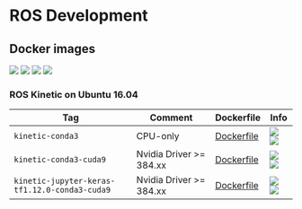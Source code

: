 # ROS Development

## Docker images

![](https://img.shields.io/docker/automated/wqael/ros.svg)
![](https://img.shields.io/docker/build/wqael/ros.svg)
![](https://img.shields.io/docker/pulls/wqael/ros.svg)
![](https://img.shields.io/docker/stars/wqael/ros.svg)


### ROS Kinetic on Ubuntu 16.04

| Tag   | Comment | Dockerfile | Info  |
| ----- | ------- | ---------- | ----  |
| `kinetic-conda3` | CPU-only | [Dockerfile](docker/kinetic-conda3/Dockerfile) | [![](https://images.microbadger.com/badges/image/wqael/ros:kinetic-conda3.svg) ![](https://images.microbadger.com/badges/commit/wqael/ros:kinetic-conda3.svg)](https://microbadger.com/images/wqael/ros:kinetic-conda3) |
| `kinetic-conda3-cuda9` | Nvidia Driver >= 384.xx | [Dockerfile](docker/kinetic-conda3-cuda9/Dockerfile) | [![](https://images.microbadger.com/badges/image/wqael/ros:kinetic-conda3-cuda9.svg) ![](https://images.microbadger.com/badges/commit/wqael/ros:kinetic-conda3-cuda9.svg)](https://microbadger.com/images/wqael/ros:kinetic-conda3-cuda9) |
| `kinetic-jupyter-keras-tf1.12.0-conda3-cuda9` | Nvidia Driver >= 384.xx | [Dockerfile](kinetic-jupyter-keras-tf1.12.0-conda3-cuda9/Dockerfile) | [![](https://images.microbadger.com/badges/image/wqael/ros:kinetic-jupyter-keras-tf1.12.0-conda3-cuda9.svg) ![](https://images.microbadger.com/badges/commit/wqael/ros:kinetic-jupyter-keras-tf1.12.0-conda3-cuda9.svg)](https://microbadger.com/images/wqael/ros:kinetic-jupyter-keras-tf1.12.0-conda3-cuda9) |
